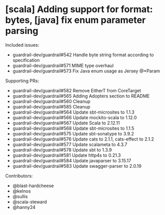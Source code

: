 [scala] Adding support for format: bytes, [java] fix enum parameter parsing
====

Included issues:
- guardrail-dev/guardrail#542 Handle byte string format according to specification
- guardrail-dev/guardrail#571 MIME type overhaul
- guardrail-dev/guardrail#573 Fix Java enum usage as Jersey @*Param

Supporting PRs:
- guardrail-dev/guardrail#582 Remove EitherT from CoreTarget
- guardrail-dev/guardrail#565 Adding Adopters section to README
- guardrail-dev/guardrail#560 Cleanup
- guardrail-dev/guardrail#585 Cleanup
- guardrail-dev/guardrail#564 Update sbt-microsites to 1.1.3
- guardrail-dev/guardrail#566 Update mockito-scala to 1.12.0
- guardrail-dev/guardrail#567 Update Scala to 2.12.11
- guardrail-dev/guardrail#568 Update sbt-microsites to 1.1.5
- guardrail-dev/guardrail#575 Update sbt-sonatype to 3.9.2
- guardrail-dev/guardrail#576 Update cats to 2.1.1, cats-effect to 2.1.2
- guardrail-dev/guardrail#577 Update scalameta to 4.3.7
- guardrail-dev/guardrail#578 Update sbt to 1.3.9
- guardrail-dev/guardrail#581 Update http4s to 0.21.3
- guardrail-dev/guardrail#584 Update javaparser to 3.15.17
- guardrail-dev/guardrail#583 Update swagger-parser to 2.0.19

Contributors:
- @blast-hardcheese
- @kelnos
- @sullis
- @scala-steward
- @hanny24
